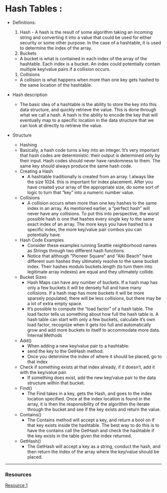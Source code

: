 # Hash Tables :

- Definitions: 
  1. Hash -
     A hash is the result of some algorithm taking an incoming string and converting it into a value that could be used for either security or some other purpose. In the case of a hashtable, it is used to determine the index of the array.
  1. Buckets 
    - A bucket is what is contained in each index of the array of the hashtable. Each index is a bucket. An index could potentially contain multiple key/value pairs if a collision occurs.
  1. Collisions 
    - A collision is what happens when more than one key gets hashed to the same location of the hashtable.

- Hash description
  - The basic idea of a hashtable is the ability to store the key into this data structure, and quickly retrieve the value. This is done through what we call a hash. A hash is the ability to encode the key that will eventually map to a specific location in the data structure that we can look at directly to retrieve the value.

- Structure
  -  Hashing
    - Basically, a hash code turns a key into an integer. It’s very important that hash codes are deterministic: their output is determined only by their input. Hash codes should never have randomness to them. The same key should always produce the same hash code.
  - Creating a Hash
    - A hashtable traditionally is created from an array. I always like the size 1024. this is important for index placement. After you have created your array of the appropriate size, do some sort of logic to turn that “key” into a numeric number value.
  - Collisions
    - A collision occurs when more than one key hashes to the same index in an array. As mentioned earlier, a “perfect hash” will never have any collisions. To put this into perspective, the worst possible hash is one that hashes every single key to the same exact index of an array. The more keys you have hashed to a specific index, the more key/value pair combos you can potentially have.
  - Hash Code Examples
    - Consider these examples running Seattle neighborhood names as Strings through two different hash functions.
    - Notice that although "Pioneer Square" and "Alki Beach" have different sum hashes they ultimately resolve to the same bucket index. Their hashes modulo buckets.length (to turn them into legitimate array indexes) are equal and they ultimately collide.
  - Bucket Sizes
    - Hash Maps can have any number of buckets. If a hash map has only a few buckets it will be densely full and have many collisions. If a hash map has more buckets it will be more sparsely populated, there will be less collisions, but there may be a lot of extra empty space.
    - It’s possible to compute the “load factor” of a hash table. The load factor tells us something about how full the hash table is. A hash table can start with only a few buckets, calculate it’s own load factor, recognize when it gets too full and automatically grow and add more buckets to itself to accommodate more data.
    Internal Methods
  - Add()
    - When adding a new key/value pair to a hashtable:
    - send the key to the GetHash method.
    - Once you determine the index of where it should be placed, go to that index
  - Check if something exists at that index already, if it doesn’t, add it with the key/value pair.
    - If something does exist, add the new key/value pair to the data structure within that bucket.
  - Find()
    - The Find takes in a key, gets the Hash, and goes to the index location specified. Once at the index location is found in the array, it is then the responsibility of the algorithm the iterate through the bucket and see if the key exists and return the value.
  - Contains()
    - The Contains method will accept a key, and return a bool on if that key exists inside the hashtable. The best way to do this is to have the contains call the GetHash and check the hashtable if the key exists in the table given the index returned.
  - GetHash()
    - The GetHash will accept a key as a string, conduct the hash, and then return the index of the array where the key/value should be placed.
  

  
*** 

### Resources 
[Resource 1](https://codefellows.github.io/common_curriculum/data_structures_and_algorithms/Code_401/class-30/resources/Hashtables.html)